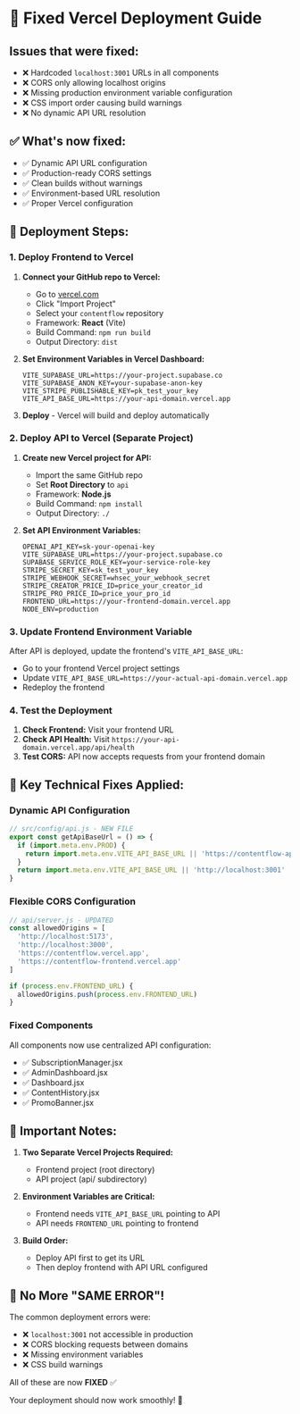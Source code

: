 # 🚀 Fixed Vercel Deployment Guide

## Issues that were fixed:
- ❌ Hardcoded `localhost:3001` URLs in all components
- ❌ CORS only allowing localhost origins  
- ❌ Missing production environment variable configuration
- ❌ CSS import order causing build warnings
- ❌ No dynamic API URL resolution

## ✅ What's now fixed:
- ✅ Dynamic API URL configuration
- ✅ Production-ready CORS settings
- ✅ Clean builds without warnings
- ✅ Environment-based URL resolution
- ✅ Proper Vercel configuration

## 📝 Deployment Steps:

### 1. Deploy Frontend to Vercel

1. **Connect your GitHub repo to Vercel:**
   - Go to [vercel.com](https://vercel.com)
   - Click "Import Project" 
   - Select your `contentflow` repository
   - Framework: **React** (Vite)
   - Build Command: `npm run build`
   - Output Directory: `dist`

2. **Set Environment Variables in Vercel Dashboard:**
   ```
   VITE_SUPABASE_URL=https://your-project.supabase.co
   VITE_SUPABASE_ANON_KEY=your-supabase-anon-key
   VITE_STRIPE_PUBLISHABLE_KEY=pk_test_your_key
   VITE_API_BASE_URL=https://your-api-domain.vercel.app
   ```

3. **Deploy** - Vercel will build and deploy automatically

### 2. Deploy API to Vercel (Separate Project)

1. **Create new Vercel project for API:**
   - Import the same GitHub repo
   - Set **Root Directory** to `api`
   - Framework: **Node.js**
   - Build Command: `npm install`
   - Output Directory: `./`

2. **Set API Environment Variables:**
   ```
   OPENAI_API_KEY=sk-your-openai-key
   VITE_SUPABASE_URL=https://your-project.supabase.co
   SUPABASE_SERVICE_ROLE_KEY=your-service-role-key
   STRIPE_SECRET_KEY=sk_test_your_key
   STRIPE_WEBHOOK_SECRET=whsec_your_webhook_secret
   STRIPE_CREATOR_PRICE_ID=price_your_creator_id
   STRIPE_PRO_PRICE_ID=price_your_pro_id
   FRONTEND_URL=https://your-frontend-domain.vercel.app
   NODE_ENV=production
   ```

### 3. Update Frontend Environment Variable

After API is deployed, update the frontend's `VITE_API_BASE_URL`:
- Go to your frontend Vercel project settings
- Update `VITE_API_BASE_URL=https://your-actual-api-domain.vercel.app`
- Redeploy the frontend

### 4. Test the Deployment

1. **Check Frontend:** Visit your frontend URL
2. **Check API Health:** Visit `https://your-api-domain.vercel.app/api/health`
3. **Test CORS:** API now accepts requests from your frontend domain

## 🔧 Key Technical Fixes Applied:

### Dynamic API Configuration
```javascript
// src/config/api.js - NEW FILE
export const getApiBaseUrl = () => {
  if (import.meta.env.PROD) {
    return import.meta.env.VITE_API_BASE_URL || 'https://contentflow-api.vercel.app'
  }
  return import.meta.env.VITE_API_BASE_URL || 'http://localhost:3001'
}
```

### Flexible CORS Configuration
```javascript
// api/server.js - UPDATED
const allowedOrigins = [
  'http://localhost:5173', 
  'http://localhost:3000',
  'https://contentflow.vercel.app',
  'https://contentflow-frontend.vercel.app'
]

if (process.env.FRONTEND_URL) {
  allowedOrigins.push(process.env.FRONTEND_URL)
}
```

### Fixed Components
All components now use centralized API configuration:
- ✅ SubscriptionManager.jsx
- ✅ AdminDashboard.jsx  
- ✅ Dashboard.jsx
- ✅ ContentHistory.jsx
- ✅ PromoBanner.jsx

## 🚨 Important Notes:

1. **Two Separate Vercel Projects Required:**
   - Frontend project (root directory)
   - API project (api/ subdirectory)

2. **Environment Variables are Critical:**
   - Frontend needs `VITE_API_BASE_URL` pointing to API
   - API needs `FRONTEND_URL` pointing to frontend

3. **Build Order:**
   - Deploy API first to get its URL
   - Then deploy frontend with API URL configured

## 🎯 No More "SAME ERROR"!

The common deployment errors were:
- ❌ `localhost:3001` not accessible in production
- ❌ CORS blocking requests between domains
- ❌ Missing environment variables
- ❌ CSS build warnings

All of these are now **FIXED** ✅

Your deployment should now work smoothly! 🚀